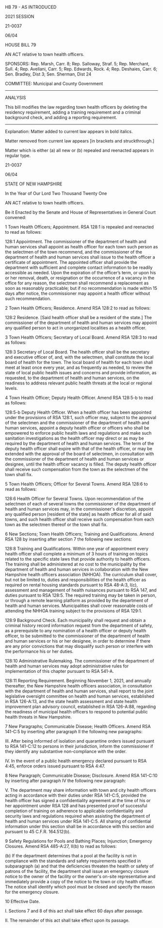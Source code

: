  HB 79 - AS INTRODUCED

 

 

2021 SESSION

 21-0037

 06/04

 

HOUSE BILL 79

 

AN ACT relative to town health officers.

 

SPONSORS: Rep. Marsh, Carr. 8; Rep. Salloway, Straf. 5; Rep. Merchant, Sull. 4; Rep. Avellani, Carr. 5; Rep. Edwards, Rock. 4; Rep. Deshaies, Carr. 6; Sen. Bradley, Dist 3; Sen. Sherman, Dist 24

 

COMMITTEE: Municipal and County Government

 

-----------------------------------------------------------------

 

ANALYSIS

 

 This bill modifies the law regarding town health officers by deleting the residency requirement, adding a training requirement and a criminal background check, and adding a reporting requirement.

 

- - - - - - - - - - - - - - - - - - - - - - - - - - - - - - - - - - - - - - - - - - - - - - - - - - - - - - - - - - - - - - - - - - - - - - - - - - - 

 

Explanation: Matter added to current law appears in bold italics.

 Matter removed from current law appears [in brackets and struckthrough.]

 Matter which is either (a) all new or (b) repealed and reenacted appears in regular type.

 21-0037

 06/04

 

STATE OF NEW HAMPSHIRE

 

In the Year of Our Lord Two Thousand Twenty One

 

AN ACT relative to town health officers.

 

Be it Enacted by the Senate and House of Representatives in General Court convened:

 

 1 Town Health Officers; Appointment. RSA 128:1 is repealed and reenacted to read as follows:

 128:1 Appointment. The commissioner of the department of health and human services shall appoint as health officer for each town such person as the selectmen of the town recommend, and the commissioner of the department of health and human services shall issue to the health officer a certificate of appointment. The appointed officer shall provide the department with sufficient and complete contact information to be readily accessible as needed. Upon the expiration of the officer’s term, or upon his or her removal, death, or resignation or the occurrence of a vacancy in the office for any reason, the selectmen shall recommend a replacement as soon as reasonably practicable; but if no recommendation is made within 15 days after notice, the commissioner may appoint a health officer without such recommendation.

 2 Town Health Officers; Residence. Amend RSA 128:2 to read as follows:

 128:2 Residence. [Said health officer shall be a resident of the state.] The commissioner of the department of health and human services may appoint any qualified person to act in unorganized localities as a health officer. 

 3 Town Health Officers; Secretary of Local Board. Amend RSA 128:3 to read as follows:

 128:3 Secretary of Local Board. The health officer shall be the secretary and executive officer of, and, with the selectmen, shall constitute the local board of health for the town. The local board of health for each town shall meet at least once every year, and as frequently as needed, to review the state of local public health issues and concerns and provide information, as requested, to the department of health and human services, on the readiness to address relevant public health threats at the local or regional levels. 

 4 Town Health Officer; Deputy Health Officer. Amend RSA 128:5-b to read as follows:

 128:5-b Deputy Health Officer. When a health officer has been appointed under the provisions of RSA 128:1, such officer may, subject to the approval of the selectmen and the commissioner of the department of health and human services, appoint a deputy health officer or officers who shall be empowered to enforce public health laws and regulations and make such sanitation investigations as the health officer may direct or as may be required by the department of health and human services. The term of the deputy health officer shall expire with that of the health officer, or may be extended with the approval of the board of selectmen, in consultation with the commissioner of the department of health and human services or designee, until the health officer vacancy is filled. The deputy health officer shall receive such compensation from the town as the selectmen of the town shall fix. 

 5 Town Health Officers; Officer for Several Towns. Amend RSA 128:6 to read as follows:

 128:6 Health Officer for Several Towns. Upon recommendation of the selectmen of each of several towns the commissioner of the department of health and human services may, in the commissioner's discretion, appoint any qualified person [resident of the state] as health officer for all of said towns, and such health officer shall receive such compensation from each town as the selectmen thereof or the town shall fix. 

 6 New Sections; Town Health Officers; Training and Qualifications. Amend RSA 128 by inserting after section 7 the following new sections:

 128:8 Training and Qualifications. Within one year of appointment every health officer shall complete a minimum of 3 hours of training on topics related to the specific state laws that provide authority to health officers. The training shall be administered at no cost to the municipality by the department of health and human services in collaboration with the New Hampshire health officers association (NHHOA). The curriculum shall cover, but not be limited to, duties and responsibilities of the health officer as required on rental housing standards pursuant to RSA 48-A:3, I(c), assessment and management of health nuisances pursuant to RSA 147, and duties pursuant to RSA 128:5. The required training may be taken in person, or through a remote learning platform as provided by the department of health and human services. Municipalities shall cover reasonable costs of attending the NHHOA training subject to the provisions of RSA 129:1.

 128:9 Background Check. Each municipality shall request and obtain a criminal history record information request from the department of safety, as a prerequisite to any nomination of a health officer or deputy health officer, to be submitted to the commissioner of the department of health and human services or his or her designee, in order to determine if there are any prior convictions that may disqualify such person or interfere with the performance his or her duties. 

 128:10 Administrative Rulemaking. The commissioner of the department of health and human services may adopt administrative rules for implementation of this chapter pursuant to RSA 541-A. 

 128:11 Reporting Requirement. Beginning November 1, 2021, and annually thereafter, the New Hampshire health officers association, in consultation with the department of health and human services, shall report to the joint legislative oversight committee on health and human services, established in RSA 126-A:13, and the state health assessment and state health improvement plan advisory council, established in RSA 126-A:88, regarding the readiness of municipal health officers to respond to potential public health threats in New Hampshire.

 7 New Paragraphs; Communicable Disease; Health Officers. Amend RSA 141-C:5 by inserting after paragraph II the following new paragraphs:

 III. After being informed of isolation and quarantine orders issued pursuant to RSA 141-C:12 to persons in their jurisdiction, inform the commissioner if they identify any substantive non-compliance with the order.

 IV. In the event of a public health emergency declared pursuant to RSA 4:45, enforce orders issued pursuant to RSA 4:47.

 8 New Paragraph; Communicable Disease; Disclosure. Amend RSA 141-C:10 by inserting after paragraph IV the following new paragraph: 

 V. The department may share information with town and city health officers acting in accordance with their duties under RSA 141-C:5, provided the health officer has signed a confidentiality agreement at the time of his or her appointment under RSA 128 and has presented proof of successful completion of training on adherence to applicable confidentiality and security laws and regulations required when assisting the department of health and human services under RSA 141-C:5. All sharing of confidential information under this section shall be in accordance with this section and pursuant to 45 C.F.R. 164.512(b). 

 9 Safety Regulations for Pools and Bathing Places; Injunction; Emergency Closures. Amend RSA 485-A:27, II(b) to read as follows: 

 (b) If the department determines that a pool at the facility is not in compliance with the standards and safety requirements specified in subparagraph (a) and that the deficiencies threaten the health or safety of patrons of the facility, the department shall issue an emergency closure notice to the owner of the facility or the owner's on-site representative and immediately provide a copy of the notice to the town or city health officer. The notice shall identify which pool must be closed and specify the reason for the emergency closure. 

 10 Effective Date. 

 I. Sections 7 and 8 of this act shall take effect 60 days after passage.

 II. The remainder of this act shall take effect upon its passage.

